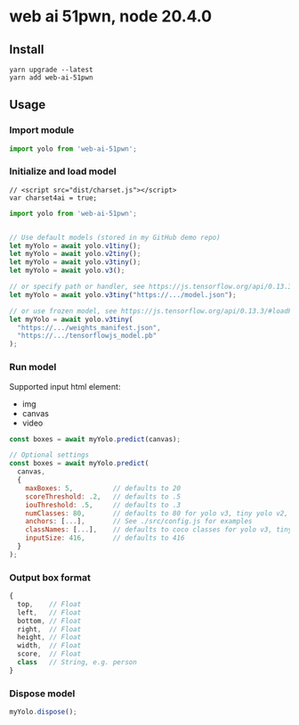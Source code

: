 # web ai 51pwn, node 20.4.0


## Install
```
yarn upgrade --latest
yarn add web-ai-51pwn

```

## Usage

### Import module

```javascript
import yolo from 'web-ai-51pwn';
```

### Initialize and load model
```
// <script src="dist/charset.js"></script>
var charset4ai = true;
```


```javascript
import yolo from 'web-ai-51pwn';


// Use default models (stored in my GitHub demo repo)
let myYolo = await yolo.v1tiny();
let myYolo = await yolo.v2tiny();
let myYolo = await yolo.v3tiny();
let myYolo = await yolo.v3();

// or specify path or handler, see https://js.tensorflow.org/api/0.13.3/#loadModel
let myYolo = await yolo.v3tiny("https://.../model.json");

// or use frozen model, see https://js.tensorflow.org/api/0.13.3/#loadFrozenModel
let myYolo = await yolo.v3tiny(
  "https://.../weights_manifest.json",
  "https://.../tensorflowjs_model.pb"
);

```

### Run model

Supported input html element:
- img
- canvas
- video

```javascript
const boxes = await myYolo.predict(canvas);

// Optional settings
const boxes = await myYolo.predict(
  canvas,
  {
    maxBoxes: 5,          // defaults to 20
    scoreThreshold: .2,   // defaults to .5
    iouThreshold: .5,     // defaults to .3
    numClasses: 80,       // defaults to 80 for yolo v3, tiny yolo v2, v3 and 20 for tiny yolo v1
    anchors: [...],       // See ./src/config.js for examples
    classNames: [...],    // defaults to coco classes for yolo v3, tiny yolo v2, v3 and voc classes for tiny yolo v1
    inputSize: 416,       // defaults to 416
  }
);
```

### Output box format

```javascript
{
  top,    // Float
  left,   // Float
  bottom, // Float
  right,  // Float
  height, // Float
  width,  // Float
  score,  // Float
  class   // String, e.g. person
}
```

### Dispose model

```javascript
myYolo.dispose();
```

